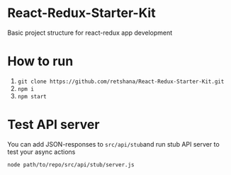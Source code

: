 # React-Redux-Starter-Kit
Basic project structure for react-redux app development

# How to run
1. `git clone https://github.com/retshana/React-Redux-Starter-Kit.git`
2. `npm i`
3. `npm start`

# Test API server
You can add JSON-responses to `src/api/stub`and run stub API server to test your async actions

`node path/to/repo/src/api/stub/server.js`
